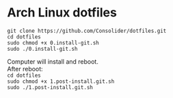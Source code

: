 # Arch Linux dotfiles

`git clone https://github.com/Consolider/dotfiles.git`<br />
`cd dotfiles`<br />
`sudo chmod +x 0.install-git.sh`<br />
`sudo ./0.install-git.sh`<br />

Computer will install and reboot.<br />
After reboot:<br />
`cd dotfiles`<br />
`sudo chmod +x 1.post-install.git.sh`<br />
`sudo ./1.post-install.git.sh`<br />
